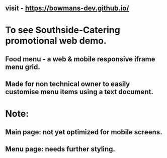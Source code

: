 ## visit - https://bowmans-dev.github.io/
# To see Southside-Catering promotional web demo.

## Food menu - a web & mobile responsive iframe menu grid.
## Made for non technical owner to easily customise menu items using a text document.

# Note:
## Main page: not yet optimized for mobile screens.
## Menu page: needs further styling.
